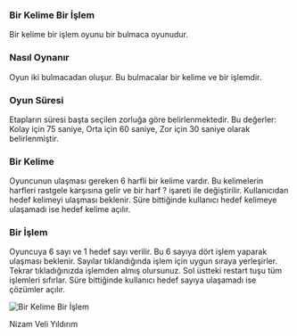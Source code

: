 ### Bir Kelime Bir İşlem
Bir kelime bir işlem oyunu bir bulmaca oyunudur.

### Nasıl Oynanır
Oyun iki bulmacadan oluşur.
Bu bulmacalar bir kelime ve bir işlemdir.

### Oyun Süresi
Etapların süresi başta seçilen zorluğa göre belirlenmektedir. Bu değerler:
Kolay için 75 saniye,
Orta için 60 saniye,
Zor için 30 saniye olarak belirlenmiştir.

### Bir Kelime
Oyuncunun ulaşması gereken 6 harfli bir kelime vardır.
Bu kelimelerin harfleri rastgele karşısına gelir ve bir harf ? işareti ile değiştirilir.
Kullanıcıdan hedef kelimeyi ulaşması beklenir.
Süre bittiğinde kullanıcı hedef kelimeye ulaşamadı ise hedef kelime açılır.

### Bir İşlem
Oyuncuya 6 sayı ve 1 hedef sayı verilir.
Bu 6 sayıya dört işlem yaparak ulaşması beklenir.
Sayılar tıklandığında işlem için uygun sıraya yerleşirler. Tekrar tıkladığınızda işlemden almış olursunuz.
Sol üstteki restart tuşu tüm işlemleri sıfırlar.
Süre bittiğinde kullanıcı hedef sayıya ulaşamadı ise çözümler açılır.

![Bir Kelime Bir İşlem](https://github.com/NizamVY/BirKelimeBirIslem/blob/main/BirKelimeBirIslem/GameGIF.gif?raw=true)

Nizam Veli Yıldırım
